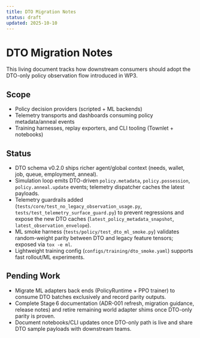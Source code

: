 ```yaml
---
title: DTO Migration Notes
status: draft
updated: 2025-10-10
---
```


# DTO Migration Notes

This living document tracks how downstream consumers should adopt the DTO-only
policy observation flow introduced in WP3.

## Scope

- Policy decision providers (scripted + ML backends)
- Telemetry transports and dashboards consuming policy metadata/anneal events
- Training harnesses, replay exporters, and CLI tooling (Townlet + notebooks)

## Status

- DTO schema v0.2.0 ships richer agent/global context (needs, wallet, job, queue,
  employment, anneal).
- Simulation loop emits DTO-driven `policy.metadata`, `policy.possession`,
  `policy.anneal.update` events; telemetry dispatcher caches the latest payloads.
- Telemetry guardrails added (`tests/core/test_no_legacy_observation_usage.py`,
  `tests/test_telemetry_surface_guard.py`) to prevent regressions and expose the new
  DTO caches (`latest_policy_metadata_snapshot`, `latest_observation_envelope`).
- ML smoke harness (`tests/policy/test_dto_ml_smoke.py`) validates random-weight
  parity between DTO and legacy feature tensors; exposed via `tox -e ml`.
- Lightweight training config (`configs/training/dto_smoke.yaml`) supports fast
  rollout/ML experiments.

## Pending Work

- Migrate ML adapters back ends (PolicyRuntime + PPO trainer) to consume DTO
  batches exclusively and record parity outputs.
- Complete Stage 6 documentation (ADR-001 refresh, migration guidance, release notes)
  and retire remaining world adapter shims once DTO-only parity is proven.
- Document notebooks/CLI updates once DTO-only path is live and share DTO sample payloads
  with downstream teams.
